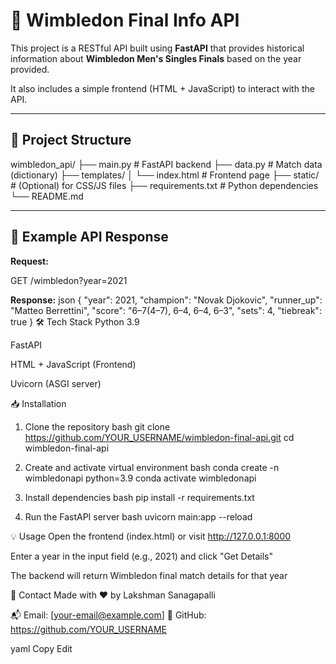 # 🎾 Wimbledon Final Info API

This project is a RESTful API built using **FastAPI** that provides historical information about **Wimbledon Men's Singles Finals** based on the year provided.

It also includes a simple frontend (HTML + JavaScript) to interact with the API.

---

## 📂 Project Structure

wimbledon_api/
├── main.py # FastAPI backend
├── data.py # Match data (dictionary)
├── templates/
│ └── index.html # Frontend page
├── static/ # (Optional) for CSS/JS files
├── requirements.txt # Python dependencies
└── README.md


---

## 🧪 Example API Response

**Request:**

GET /wimbledon?year=2021

**Response:**
json
{
  "year": 2021,
  "champion": "Novak Djokovic",
  "runner_up": "Matteo Berrettini",
  "score": "6–7(4–7), 6–4, 6–4, 6–3",
  "sets": 4,
  "tiebreak": true
}
🛠 Tech Stack
Python 3.9

FastAPI

HTML + JavaScript (Frontend)

Uvicorn (ASGI server)


📥 Installation
1. Clone the repository
bash
git clone https://github.com/YOUR_USERNAME/wimbledon-final-api.git
cd wimbledon-final-api

2. Create and activate virtual environment
bash
conda create -n wimbledonapi python=3.9
conda activate wimbledonapi

3. Install dependencies
bash
pip install -r requirements.txt
4. Run the FastAPI server
bash
uvicorn main:app --reload

💡 Usage
Open the frontend (index.html) or visit http://127.0.0.1:8000

Enter a year in the input field (e.g., 2021) and click "Get Details"

The backend will return Wimbledon final match details for that year

📧 Contact
Made with ❤️ by Lakshman Sanagapalli

📬 Email: [your-email@example.com]
🔗 GitHub: https://github.com/YOUR_USERNAME

yaml
Copy
Edit

